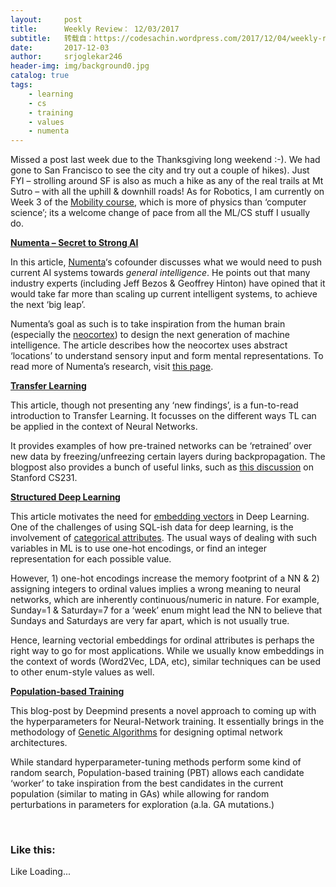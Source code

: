 ```yaml
---
layout:     post
title:      Weekly Review： 12/03/2017
subtitle:   转载自：https://codesachin.wordpress.com/2017/12/04/weekly-review-12-03-2017/
date:       2017-12-03
author:     srjoglekar246
header-img: img/background0.jpg
catalog: true
tags:
    - learning
    - cs
    - training
    - values
    - numenta
---
```


Missed a post last week due to the Thanksgiving long weekend :-). We had gone to San Francisco to see the city and try out a couple of hikes). Just FYI – strolling around SF is also as much a hike as any of the real trails at Mt Sutro – with all the uphill & downhill roads! As for Robotics, I am currently on Week 3 of the [Mobility course](https://www.coursera.org/learn/robotics-mobility/home/welcome), which is more of physics than ‘computer science’; its a welcome change of pace from all the ML/CS stuff I usually do.

**[Numenta – Secret to Strong AI](https://medium.com/@Numenta/the-secret-to-strong-ai-61d153e26273)**

In this article, [Numenta](https://numenta.com/)‘s cofounder discusses what we would need to push current AI systems towards *general intelligence*. He points out that many industry experts (including Jeff Bezos & Geoffrey Hinton) have opined that it would take far more than scaling up current intelligent systems, to achieve the next ‘big leap’.

Numenta’s goal as such is to take inspiration from the human brain (especially the [neocortex](https://numenta.com/)) to design the next generation of machine intelligence. The article describes how the neocortex uses abstract ‘locations’ to understand sensory input and form mental representations. To read more of Numenta’s research, visit [this page](https://numenta.com/papers-videos-and-more).

**[Transfer Learning](https://blog.slavv.com/a-gentle-intro-to-transfer-learning-2c0b674375a0)**

This article, though not presenting any ‘new findings’, is a fun-to-read introduction to Transfer Learning. It focusses on the different ways TL can be applied in the context of Neural Networks.

It provides examples of how pre-trained networks can be ‘retrained’ over new data by freezing/unfreezing certain layers during backpropagation. The blogpost also provides a bunch of useful links, such as [this discussion](http://cs231n.github.io/transfer-learning) on Stanford CS231.

**[Structured Deep Learning](https://towardsdatascience.com/structured-deep-learning-b8ca4138b848)**

This article motivates the need for [embedding vectors](https://towardsdatascience.com/deep-learning-4-embedding-layers-f9a02d55ac12) in Deep Learning. One of the challenges of using SQL-ish data for deep learning, is the involvement of [categorical attributes](https://en.wikipedia.org/wiki/Categorical_variable). The usual ways of dealing with such variables in ML is to use one-hot encodings, or find an integer representation for each possible value.

However, 1) one-hot encodings increase the memory footprint of a NN & 2) assigning integers to ordinal values implies a wrong meaning to neural networks, which are inherently continuous/numeric in nature. For example, Sunday=1 & Saturday=7 for a ‘week’ enum might lead the NN to believe that Sundays and Saturdays are very far apart, which is not usually true.

Hence, learning vectorial embeddings for ordinal attributes is perhaps the right way to go for most applications. While we usually know embeddings in the context of words (Word2Vec, LDA, etc), similar techniques can be used to other enum-style values as well.

**[Population-based Training](https://deepmind.com/blog/population-based-training-neural-networks)**

This blog-post by Deepmind presents a novel approach to coming up with the hyperparameters for Neural-Network training. It essentially brings in the methodology of [Genetic Algorithms](https://en.wikipedia.org/wiki/Genetic_algorithm) for designing optimal network architectures.

While standard hyperparameter-tuning methods perform some kind of random search, Population-based training (PBT) allows each candidate ‘worker’ to take inspiration from the best candidates in the current population (similar to mating in GAs) while allowing for random perturbations in parameters for exploration (a.la. GA mutations.)

 





### Like this:

Like Loading...
